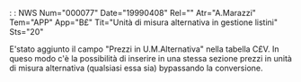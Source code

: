  :  : NWS Num="000077" Date="19990408" Rel="" Atr="A.Marazzi" Tem="APP" App="B£" Tit="Unità di misura alternativa in gestione listini" Sts="20"

E'stato aggiunto il campo "Prezzi in U.M.Alternativa" nella tabella C£V.
In queso modo c'è la possibilità di inserire in una stessa sezione prezzi in unità di misura alternativa (qualsiasi essa sia) bypassando la conversione.

